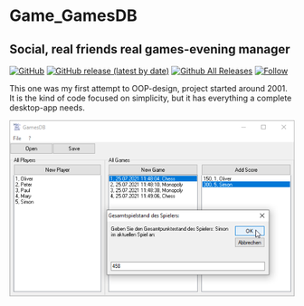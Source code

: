 # Game_GamesDB  
## Social, real friends real games-evening manager  

[![GitHub](https://img.shields.io/github/license/OlimilO1402/Game_GamesDB?style=plastic)](https://github.com/OlimilO1402/Game_GamesDB/blob/master/LICENSE) 
[![GitHub release (latest by date)](https://img.shields.io/github/v/release/OlimilO1402/Game_GamesDB?style=plastic)](https://github.com/OlimilO1402/v/releases/latest)
[![Github All Releases](https://img.shields.io/github/downloads/OlimilO1402/Game_GamesDB/total.svg)](https://github.com/OlimilO1402/Game_GamesDB/releases/download/v1.0.8/GamesDB_v1.0.8.zip)
[![Follow](https://img.shields.io/github/followers/OlimilO1402.svg?style=social&label=Follow&maxAge=2592000)](https://github.com/OlimilO1402/Game_GamesDB/watchers)

This one was my first attempt to OOP-design, project started around 2001.
It is the kind of code focused on simplicity, but it has everything a complete desktop-app needs.

![GamesDB Image](Resources/GamesDB.png "GamesDB Image")
